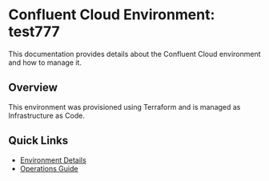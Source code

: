 # Confluent Cloud Environment: test777

This documentation provides details about the Confluent Cloud environment and how to manage it.

## Overview

This environment was provisioned using Terraform and is managed as Infrastructure as Code.

## Quick Links

- [Environment Details](environment-details.md)
- [Operations Guide](operations.md)